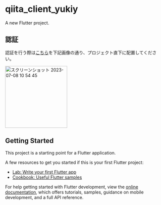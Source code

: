 # qiita_client_yukiy

A new Flutter project.

## 認証
認証を行う際は[こちら]([url](https://drive.google.com/drive/u/1/folders/1VCIxGsXi2GFxFAxsP5GyNvWNnzs36C17))を下記画像の通り、プロジェクト直下に配置してください。

<img width="200" alt="スクリーンショット 2023-07-08 10 54 45" src="https://github.com/shinonome-inc/qiita_client_yukiy/assets/102783724/dd6b779f-8342-4259-b157-15723db82734">

## Getting Started

This project is a starting point for a Flutter application.

A few resources to get you started if this is your first Flutter project:

- [Lab: Write your first Flutter app](https://docs.flutter.dev/get-started/codelab)
- [Cookbook: Useful Flutter samples](https://docs.flutter.dev/cookbook)

For help getting started with Flutter development, view the
[online documentation](https://docs.flutter.dev/), which offers tutorials,
samples, guidance on mobile development, and a full API reference.
